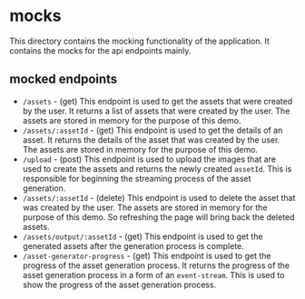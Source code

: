 # mocks

This directory contains the mocking functionality of the application. It contains the mocks for the api endpoints mainly.

## mocked endpoints

- `/assets` - (get) This endpoint is used to get the assets that were created by the user. It returns a list of assets that were created by the user. The assets are stored in memory for the purpose of this demo.
- `/assets/:assetId` - (get) This endpoint is used to get the details of an asset. It returns the details of the asset that was created by the user. The assets are stored in memory for the purpose of this demo.
- `/upload` - (post) This endpoint is used to upload the images that are used to create the assets and returns the newly created `assetId`. This is responsible for beginning the streaming process of the asset generation.
- `/assets/:assetId` - (delete) This endpoint is used to delete the asset that was created by the user. The assets are stored in memory for the purpose of this demo. So refreshing the page will bring back the deleted assets.
- `/assets/output/:assetId` - (get) This endpoint is used to get the generated assets after the generation process is complete.
- `/asset-generator-progress` - (get) This endpoint is used to get the progress of the asset generation process. It returns the progress of the asset generation process in a form of an `event-stream`. This is used to show the progress of the asset generation process.
